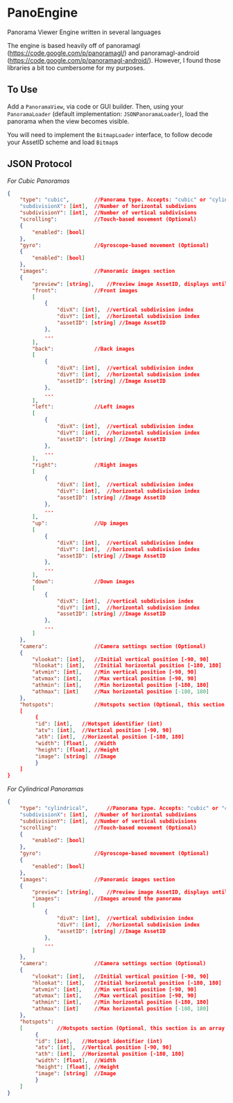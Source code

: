 PanoEngine
==========

Panorama Viewer Engine written in several languages

The engine is based heavily off of panoramagl (https://code.google.com/p/panoramagl/)
and panoramagl-android (https://code.google.com/p/panoramagl-android/). However, I
found those libraries a bit too cumbersome for my purposes.

To Use
------
Add a ```PanoramaView```, via code or GUI builder.
Then, using your ```PanoramaLoader``` (default implementation: ```JSONPanoramaLoader```), load the panorama
when the view becomes visible.

You will need to implement the ```BitmapLoader``` interface, to follow decode your
AssetID scheme and load ```Bitmap```s

JSON Protocol
-------------
*For Cubic Panoramas*
```json
{
    "type": "cubic",		//Panorama type. Accepts: "cubic" or "cylindrical"
	"subdivisionX": [int],	//Number of horizontal subdivions
	"subdivisionY": [int],	//Number of vertical subdivisions
	"scrolling":			//Touch-based movement (Optional)
	{
		"enabled": [bool]
	},
    "gyro":					//Gyroscope-based movement (Optional)
	{
		"enabled": [bool]
	},
    "images":				//Panoramic images section
    {
        "preview": [string],	//Preview image AssetID, displays until regular images are loaded (Optional)
        "front":			//Front images
		[
			{
				"divX": [int],	//vertical subdivision index
				"divY": [int],	//horizontal subdivision index
				"assetID": [string]	//Image AssetID
			},
			...
		],
        "back":				//Back images
		[
			{
				"divX": [int],	//vertical subdivision index
				"divY": [int],	//horizontal subdivision index
				"assetID": [string]	//Image AssetID
			},
			...
		],
        "left":				//Left images
		[
			{
				"divX": [int],	//vertical subdivision index
				"divY": [int],	//horizontal subdivision index
				"assetID": [string]	//Image AssetID
			},
			...
		],
        "right":			//Right images
		[
			{
				"divX": [int],	//vertical subdivision index
				"divY": [int],	//horizontal subdivision index
				"assetID": [string]	//Image AssetID
			},
			...
		],
        "up":				//Up images
		[
			{
				"divX": [int],	//vertical subdivision index
				"divY": [int],	//horizontal subdivision index
				"assetID": [string]	//Image AssetID
			},
			...
		],
        "down":				//Down images
		[
			{
				"divX": [int],	//vertical subdivision index
				"divY": [int],	//horizontal subdivision index
				"assetID": [string]	//Image AssetID
			},
			...
		]
    },
    "camera":				//Camera settings section (Optional)
    {
        "vlookat": [int],	//Initial vertical position [-90, 90]
        "hlookat": [int],	//Initial horizontal position [-180, 180]
        "atvmin": [int],	//Min vertical position [-90, 90]
        "atvmax": [int],	//Max vertical position [-90, 90]
        "athmin": [int],	//Min horizontal position [-180, 180]
        "athmax": [int]		//Max horizontal position [-180, 180]
    },
    "hotspots":				//Hotspots section (Optional, this section is an array of hotspots)
	[
		 {
		 "id": [int],	//Hotspot identifier (int)
		 "atv": [int],	//Vertical position [-90, 90]
		 "ath": [int],	//Horizontal position [-180, 180]
		 "width": [float],	//Width
		 "height": [float],	//Height
		 "image": [string]	//Image
		 }
	]
}
```

*For Cylindrical Panoramas*
```json
{
    "type": "cylindrical",		//Panorama type. Accepts: "cubic" or "cylindrical"
	"subdivisionX": [int],	//Number of horizontal subdivions
	"subdivisionY": [int],	//Number of vertical subdivisions
	"scrolling":			//Touch-based movement (Optional)
	{
		"enabled": [bool]
	},
    "gyro":					//Gyroscope-based movement (Optional)
	{
		"enabled": [bool]
	},
    "images":				//Panoramic images section
    {
        "preview": [string],	//Preview image AssetID, displays until regular images are loaded (Optional)
        "images":			//Images around the panorama
		[
			{
				"divX": [int],	//vertical subdivision index
				"divY": [int],	//horizontal subdivision index
				"assetID": [string]	//Image AssetID
			},
			...
		]
    },
    "camera":				//Camera settings section (Optional)
    {
        "vlookat": [int],	//Initial vertical position [-90, 90]
        "hlookat": [int],	//Initial horizontal position [-180, 180]
        "atvmin": [int],	//Min vertical position [-90, 90]
        "atvmax": [int],	//Max vertical position [-90, 90]
        "athmin": [int],	//Min horizontal position [-180, 180]
        "athmax": [int]		//Max horizontal position [-180, 180]
    },
    "hotspots":
	[			//Hotspots section (Optional, this section is an array of hotspots)
		 {
		 "id": [int],	//Hotspot identifier (int)
		 "atv": [int],	//Vertical position [-90, 90]
		 "ath": [int],	//Horizontal position [-180, 180]
		 "width": [float],	//Width
		 "height": [float],	//Height
		 "image": [string]	//Image
		 }
	]
}
```
